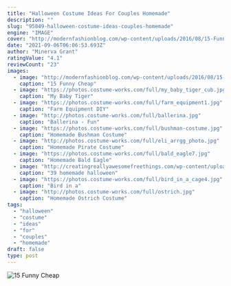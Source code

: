 ```yaml
---
title: "Halloween Costume Ideas For Couples Homemade"
description: ""
slug: "95849-halloween-costume-ideas-couples-homemade"
engine: "IMAGE"
cover: "http://modernfashionblog.com/wp-content/uploads/2016/08/15-Funny-Cheap-Easy-Homemade-Halloween-Costumes-2016-6.jpg"
date: "2021-09-06T06:06:53.693Z"
author: "Minerva Grant"
ratingValue: "4.1"
reviewCount: "23"
images:
  - image: "http://modernfashionblog.com/wp-content/uploads/2016/08/15-Funny-Cheap-Easy-Homemade-Halloween-Costumes-2016-6.jpg"
    caption: "15 Funny Cheap"
  - image: "https://photos.costume-works.com/full/my_baby_tiger_cub.jpg"
    caption: "My Baby Tiger"
  - image: "https://photos.costume-works.com/full/farm_equipment1.jpg"
    caption: "Farm Equipment DIY"
  - image: "http://photos.costume-works.com/full/ballerina.jpg"
    caption: "Ballerina - Fun"
  - image: "https://photos.costume-works.com/full/bushman-costume.jpg"
    caption: "Homemade Bushman Costume"
  - image: "http://photos.costume-works.com/full/eli_arrgg_photo.jpg"
    caption: "Homemade Pirate Costume"
  - image: "https://photos.costume-works.com/full/bald_eagle7.jpg"
    caption: "Homemade Bald Eagle"
  - image: "http://creatingreallyawesomefreethings.com/wp-content/uploads/2012/05/costumzee-5374-full1.jpg"
    caption: "39 homemade halloween"
  - image: "https://photos.costume-works.com/full/bird_in_a_cage4.jpg"
    caption: "Bird in a"
  - image: "http://photos.costume-works.com/full/ostrich.jpg"
    caption: "Homemade Ostrich Costume"
tags:
  - "halloween"
  - "costume"
  - "ideas"
  - "for"
  - "couples"
  - "homemade"
draft: false
type: post
---
```



![15 Funny Cheap](http://modernfashionblog.com/wp-content/uploads/2016/08/15-Funny-Cheap-Easy-Homemade-Halloween-Costumes-2016-6.jpg "15 Funny Cheap")


<!--inArticleAds-->

<!--galleryOne-->


<!--inArticleAds-->

<!--galleryTwo-->


<!--galleryThree-->

